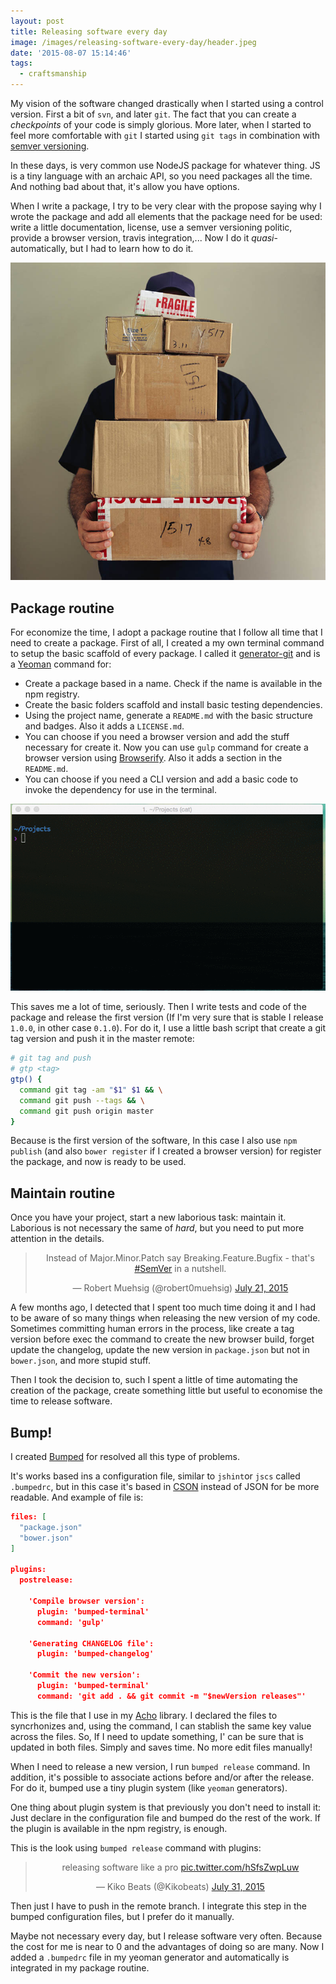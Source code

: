```yaml
---
layout: post
title: Releasing software every day
image: /images/releasing-software-every-day/header.jpeg
date: '2015-08-07 15:14:46'
tags:
  - craftsmanship
---
```


My vision of the software changed drastically when I started using a control version. First a bit of `svn`, and later `git`. The fact that you can create a *checkpoints* of your code is simply glorious. More later, when I started to feel more comfortable with `git` I started using `git tags` in combination with [semver versioning](http://semver.org/).

In these days, is very common use NodeJS package for whatever thing. JS is a tiny language with an archaic API, so you need packages all the time. And nothing bad about that, it's allow you have options.

When I write a package, I try to be very clear with the propose saying why I wrote the package and add all elements that the package need for be used: write a little documentation, license, use a semver versioning politic, provide a browser version, travis integration,... Now I do it *quasi*-automatically, but I had to learn how to do it.

![](/images/releasing-software-every-day/sgdtzqq.jpeg)

## Package routine

For economize the time, I adopt a package routine that I follow all time that I need to create a package. First of all, I created a my own terminal command to setup the basic scaffold of every package. I called it [generator-git](https://github.com/Kikobeats/generator-git) and is a [Yeoman](http://yeoman.io/) command for:

- Create a package based in a name. Check if the name is available in the npm registry.
- Create the basic folders scaffold and install basic testing dependencies.
- Using the project name, generate a `README.md` with the basic structure and badges. Also it adds a `LICENSE.md`.
- You can choose if you need a browser version and add the stuff necessary for create it. Now you can use `gulp` command for create a browser version using [Browserify](http://browserify.org/). Also it adds a section in the `README.md`.
- You can choose if you need a CLI version and add a basic code to invoke the dependency for use in the terminal.

![](/images/releasing-software-every-day/pnjgstj.gif)

This saves me a lot of time, seriously. Then I write tests and code of the package and release the first version (If I'm very sure that is stable I release `1.0.0`, in other case `0.1.0`). For do it, I use a little bash script that create a git tag version and push it in the master remote:

```bash
# git tag and push
# gtp <tag>
gtp() {
  command git tag -am "$1" $1 && \
  command git push --tags && \
  command git push origin master
}
```

Because is the first version of the software, In this case I also use `npm publish` (and also `bower register` if I created a browser version) for register the package, and now is ready to be used.

## Maintain routine

Once you have your project, start a new laborious task: maintain it. Laborious is not necessary the same of *hard*, but you need to put more attention in the details.

<center><blockquote class="twitter-tweet" lang="en"><p lang="en" dir="ltr">Instead of Major.Minor.Patch say Breaking.Feature.Bugfix - that&#39;s <a href="https://x.com/hashtag/SemVer?src=hash">#SemVer</a> in a nutshell.</p>&mdash; Robert Muehsig (@robert0muehsig) <a href="https://x.com/robert0muehsig/status/623397900274561024">July 21, 2015</a></blockquote>
<script async src="//platform.twitter.com/widgets.js" charset="utf-8"></script></center>

A few months ago, I detected that I spent too much time doing it and I had to be aware of so many things when releasing the new version of my code. Sometimes committing human errors in the process, like create a tag version before exec the command to create the new browser build, forget update the changelog, update the new version in `package.json` but not in `bower.json`, and more stupid stuff. 

Then I took the decision to, such I spent a little of time automating the creation of the package, create something little but useful to economise the time to release software.

## Bump!

I created [Bumped](https://github.com/bumped/bumped#bumped) for resolved all this type of problems. 

It's works based ins a configuration file, similar to `jshint`or `jscs` called `.bumpedrc`, but in this case it's based in [CSON](https://github.com/bevry/cson#cson) instead of JSON for be more readable. And example of file is:

```json
files: [
  "package.json"
  "bower.json"
]

plugins:
  postrelease:

    'Compile browser version':
      plugin: 'bumped-terminal'
      command: 'gulp'

    'Generating CHANGELOG file':
      plugin: 'bumped-changelog'

    'Commit the new version':
      plugin: 'bumped-terminal'
      command: 'git add . && git commit -m "$newVersion releases"'
```

This is the file that I use in my [Acho](https://github.com/Kikobeats/acho) library. I declared the files to syncrhonizes and, using the command, I can stablish the same key value across the files. So, If I need to update something, I' can be sure that is updated in both files. Simply and saves time. No more edit files manually!

When I need to release a new version, I run `bumped release` command. In addition, it's possible to associate actions before and/or after the release. For do it, bumped use a tiny plugin system (like `yeoman` generators).

One thing about plugin system is that previously you don't need to install it: Just declare in the configuration file and bumped do the rest of the work. If the plugin is available in the npm registry, is enough.

This is the look using `bumped release` command with plugins:

<center><blockquote class="twitter-tweet" lang="en"><p lang="en" dir="ltr">releasing software like a pro <a href="http://t.co/hSfsZwpLuw">pic.twitter.com/hSfsZwpLuw</a></p>&mdash; Kiko Beats (@Kikobeats) <a href="https://x.com/Kikobeats/status/627041135408623616">July 31, 2015</a></blockquote>
<script async src="//platform.twitter.com/widgets.js" charset="utf-8"></script></center>

Then just I have to push in the remote branch. I integrate this step in the bumped configuration files, but I prefer do it manually.

Maybe not necessary every day, but I release software very often. Because the cost for me is near to 0 and the advantages of doing so are many. Now I added a `.bumpedrc` file in my yeoman generator and automatically is integrated in my package routine.
